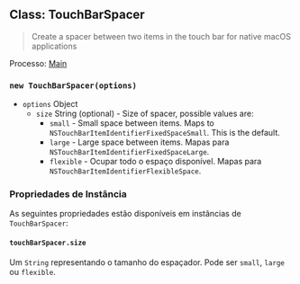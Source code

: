 ## Class: TouchBarSpacer

> Create a spacer between two items in the touch bar for native macOS applications

Processo: [Main](../glossary.md#main-process)

### `new TouchBarSpacer(options)`

* `options` Object
  * `size` String (optional) - Size of spacer, possible values are:
    * `small` - Small space between items. Maps to `NSTouchBarItemIdentifierFixedSpaceSmall`. This is the default.
    * `large` - Large space between items. Mapas para `NSTouchBarItemIdentifierFixedSpaceLarge`.
    * `flexible` - Ocupar todo o espaço disponível. Mapas para `NSTouchBarItemIdentifierFlexibleSpace`.

### Propriedades de Instância

As seguintes propriedades estão disponíveis em instâncias de `TouchBarSpacer`:

#### `touchBarSpacer.size`

Um `String` representando o tamanho do espaçador.  Pode ser `small`, `large` ou `flexible`.
